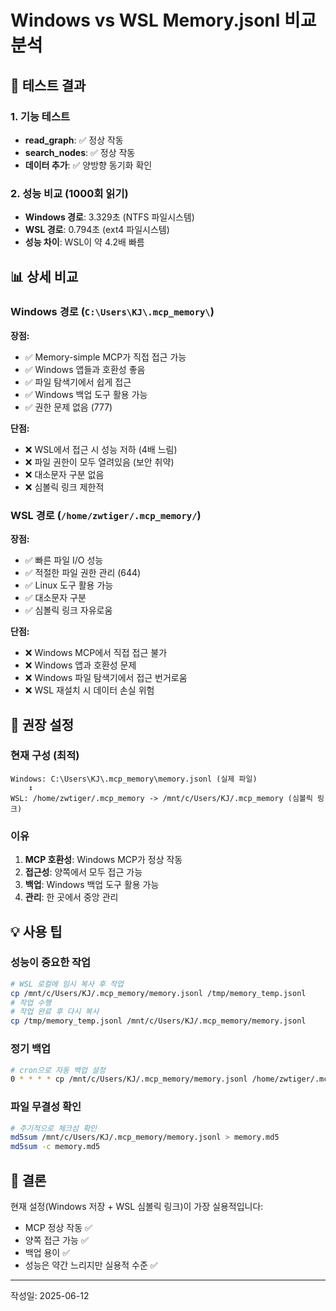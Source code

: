 # Windows vs WSL Memory.jsonl 비교 분석

## 🧪 테스트 결과

### 1. 기능 테스트
- **read_graph**: ✅ 정상 작동
- **search_nodes**: ✅ 정상 작동
- **데이터 추가**: ✅ 양방향 동기화 확인

### 2. 성능 비교 (1000회 읽기)
- **Windows 경로**: 3.329초 (NTFS 파일시스템)
- **WSL 경로**: 0.794초 (ext4 파일시스템)
- **성능 차이**: WSL이 약 4.2배 빠름

## 📊 상세 비교

### Windows 경로 (`C:\Users\KJ\.mcp_memory\`)
**장점:**
- ✅ Memory-simple MCP가 직접 접근 가능
- ✅ Windows 앱들과 호환성 좋음
- ✅ 파일 탐색기에서 쉽게 접근
- ✅ Windows 백업 도구 활용 가능
- ✅ 권한 문제 없음 (777)

**단점:**
- ❌ WSL에서 접근 시 성능 저하 (4배 느림)
- ❌ 파일 권한이 모두 열려있음 (보안 취약)
- ❌ 대소문자 구분 없음
- ❌ 심볼릭 링크 제한적

### WSL 경로 (`/home/zwtiger/.mcp_memory/`)
**장점:**
- ✅ 빠른 파일 I/O 성능
- ✅ 적절한 파일 권한 관리 (644)
- ✅ Linux 도구 활용 가능
- ✅ 대소문자 구분
- ✅ 심볼릭 링크 자유로움

**단점:**
- ❌ Windows MCP에서 직접 접근 불가
- ❌ Windows 앱과 호환성 문제
- ❌ Windows 파일 탐색기에서 접근 번거로움
- ❌ WSL 재설치 시 데이터 손실 위험

## 🎯 권장 설정

### 현재 구성 (최적)
```
Windows: C:\Users\KJ\.mcp_memory\memory.jsonl (실제 파일)
    ↕️
WSL: /home/zwtiger/.mcp_memory -> /mnt/c/Users/KJ/.mcp_memory (심볼릭 링크)
```

### 이유
1. **MCP 호환성**: Windows MCP가 정상 작동
2. **접근성**: 양쪽에서 모두 접근 가능
3. **백업**: Windows 백업 도구 활용 가능
4. **관리**: 한 곳에서 중앙 관리

## 💡 사용 팁

### 성능이 중요한 작업
```bash
# WSL 로컬에 임시 복사 후 작업
cp /mnt/c/Users/KJ/.mcp_memory/memory.jsonl /tmp/memory_temp.jsonl
# 작업 수행
# 작업 완료 후 다시 복사
cp /tmp/memory_temp.jsonl /mnt/c/Users/KJ/.mcp_memory/memory.jsonl
```

### 정기 백업
```bash
# cron으로 자동 백업 설정
0 * * * * cp /mnt/c/Users/KJ/.mcp_memory/memory.jsonl /home/zwtiger/.mcp_memory_backup/memory_$(date +\%Y\%m\%d_\%H).jsonl
```

### 파일 무결성 확인
```bash
# 주기적으로 체크섬 확인
md5sum /mnt/c/Users/KJ/.mcp_memory/memory.jsonl > memory.md5
md5sum -c memory.md5
```

## 📝 결론

현재 설정(Windows 저장 + WSL 심볼릭 링크)이 가장 실용적입니다:
- MCP 정상 작동 ✅
- 양쪽 접근 가능 ✅
- 백업 용이 ✅
- 성능은 약간 느리지만 실용적 수준 ✅

---
작성일: 2025-06-12
